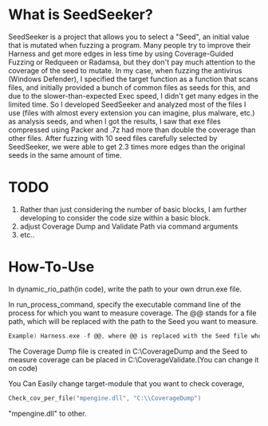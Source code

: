 # What is SeedSeeker?

SeedSeeker is a project that allows you to select a "Seed", an initial value that is mutated when fuzzing a program.
Many people try to improve their Harness and get more edges in less time by using Coverage-Guided Fuzzing or Redqueen or Radamsa, but they don't pay much attention to the coverage of the seed to mutate.
In my case, when fuzzing the antivirus (Windows Defender), I specified the target function as a function that scans files, and initially provided a bunch of common files as seeds for this, and due to the slower-than-expected Exec speed, I didn't get many edges in the limited time.
So I developed SeedSeeker and analyzed most of the files I use (files with almost every extension you can imagine, plus malware, etc.) as analysis seeds, and when I got the results, I saw that exe files compressed using Packer and .7z had more than double the coverage than other files.
After fuzzing with 10 seed files carefully selected by SeedSeeker, we were able to get 2.3 times more edges than the original seeds in the same amount of time.

# TODO

1. Rather than just considering the number of basic blocks, I am further developing to consider the code size within a basic block.
2. adjust Coverage Dump and Validate Path via command arguments
3. etc..

# How-To-Use

In dynamic_rio_path(in code), write the path to your own drrun.exe file.

In run_process_command, specify the executable command line of the process for which you want to measure coverage. The @@ stands for a file path, which will be replaced with the path to the Seed you want to measure.

```c
Example) Harness.exe -f @@, where @@ is replaced with the Seed file whose coverage you want to measure.
```

The Coverage Dump file is created in C:\CoverageDump and the Seed to measure coverage can be placed in C:\CoverageValidate.(You can change it on code)

You Can Easily change target-module that you want to check coverage,

```c
Check_cov_per_file("mpengine.dll", "C:\\CoverageDump")
```

"mpengine.dll" to other.
